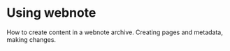 Using webnote
=============

How to create content in a webnote archive. Creating pages and metadata, making changes.